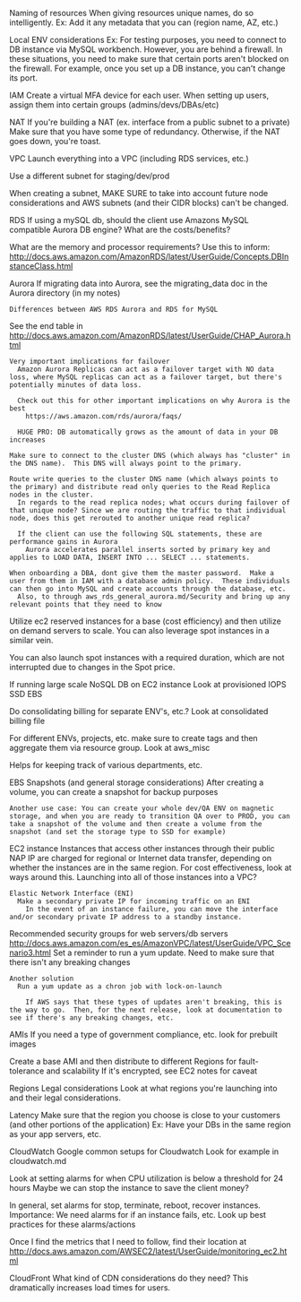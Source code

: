Naming of resources
  When giving resources unique names, do so intelligently.
    Ex: Add it any metadata that you can (region name, AZ, etc.)


Local ENV considerations
  Ex: For testing purposes, you need to connect to DB instance via MySQL workbench.  However, you are behind a firewall.
    In these situations, you need to make sure that certain ports aren't blocked on the firewall.  For example, once you set up a DB instance, you can't change its port.

IAM
  Create a virtual MFA device for each user.
  When setting up users, assign them into certain groups (admins/devs/DBAs/etc)

NAT
  If you're building a NAT (ex. interface from a public subnet to a private)
    Make sure that you have some type of redundancy.  Otherwise, if the NAT goes down, you're toast.

VPC
  Launch everything into a VPC (including RDS services, etc.)

  Use a different subnet for staging/dev/prod

  When creating a subnet, MAKE SURE to take into account future node considerations and AWS subnets (and their CIDR blocks) can't be changed.

RDS
  If using a mySQL db, should the client use Amazons MySQL compatible Aurora DB engine? What are the costs/benefits?


  What are the memory and processor requirements?
    Use this to inform: http://docs.aws.amazon.com/AmazonRDS/latest/UserGuide/Concepts.DBInstanceClass.html

  Aurora
    If migrating data into Aurora, see the migrating_data doc in the Aurora directory (in my notes)

    Differences between AWS RDS Aurora and RDS for MySQL
  See the end table in http://docs.aws.amazon.com/AmazonRDS/latest/UserGuide/CHAP_Aurora.html
  
    Very important implications for failover
      Amazon Aurora Replicas can act as a failover target with NO data loss, where MySQL replicas can act as a failover target, but there's potentially minutes of data loss.

      Check out this for other important implications on why Aurora is the best
        https://aws.amazon.com/rds/aurora/faqs/

      HUGE PRO: DB automatically grows as the amount of data in your DB increases

    Make sure to connect to the cluster DNS (which always has "cluster" in the DNS name).  This DNS will always point to the primary.

    Route write queries to the cluster DNS name (which always points to the primary) and distribute read only queries to the Read Replica nodes in the cluster.
      In regards to the read replica nodes; what occurs during failover of that unique node? Since we are routing the traffic to that individual node, does this get rerouted to another unique read replica?

      If the client can use the following SQL statements, these are performance gains in Aurora
        Aurora accelerates parallel inserts sorted by primary key and applies to LOAD DATA, INSERT INTO ... SELECT ... statements.

    When onboarding a DBA, dont give them the master password.  Make a user from them in IAM with a database admin policy.  These individuals can then go into MySQL and create accounts through the database, etc.
      Also, to through aws_rds_general_aurora.md/Security and bring up any relevant points that they need to know

Utilize ec2 reserved instances for a base (cost efficiency) and then utilize on demand servers to scale.
  You can also leverage spot instances in a similar vein.

  You can also launch spot instances with a required duration, which are not interrupted due to changes in the Spot price.

If running large scale NoSQL DB on EC2 instance
  Look at provisioned IOPS SSD EBS

Do consolidating billing for separate ENV's, etc.?
  Look at consolidated billing file

For different ENVs, projects, etc. make sure to create tags and then aggregate them via resource group.
  Look at aws_misc

  Helps for keeping track of various departments, etc.

EBS
  Snapshots (and general storage considerations)
    After creating a volume, you can create a snapshot for backup purposes
    
    Another use case: You can create your whole dev/QA ENV on magnetic storage, and when you are ready to transition QA over to PROD, you can take a snapshot of the volume and then create a volume from the snapshot (and set the storage type to SSD for example)
 
EC2 instance
    Instances that access other instances through their public NAP IP are charged for regional or Internet data transfer, depending on whether the instances are in the same region.
    For cost effectiveness, look at ways around this.
      Launching into all of those instances into a VPC?


    Elastic Network Interface (ENI)
      Make a secondary private IP for incoming traffic on an ENI
        In the event of an instance failure, you can move the interface and/or secondary private IP address to a standby instance.

  Recommended security groups for web servers/db servers
    http://docs.aws.amazon.com/es_es/AmazonVPC/latest/UserGuide/VPC_Scenario3.html
  Set a reminder to run a yum update.
    Need to make sure that there isn't any breaking changes

    Another solution
      Run a yum update as a chron job with lock-on-launch

        If AWS says that these types of updates aren't breaking, this is the way to go.  Then, for the next release, look at documentation to see if there's any breaking changes, etc.


AMIs
  If you need a type of government compliance, etc. look for prebuilt images

  Create a base AMI and then distribute to different Regions for fault-tolerance and scalability
    If it's encrypted, see EC2 notes for caveat



Regions
  Legal considerations
    Look at what regions you're launching into and their legal considerations.

  Latency 
    Make sure that the region you choose is close to your customers (and other portions of the application) Ex: Have your DBs in the same region as your app servers, etc.
        

CloudWatch
  Google common setups for Cloudwatch
    Look for example in cloudwatch.md

  Look at setting alarms for when CPU utilization is below a threshold for 24 hours
    Maybe we can stop the instance to save the client money?

  In general, set alarms for
    stop, terminate, reboot, recover instances.
      Importance: We need alarms for if an instance fails, etc.
      Look up best practices for these alarms/actions

  Once I find the metrics that I need to follow, find their location at
    http://docs.aws.amazon.com/AWSEC2/latest/UserGuide/monitoring_ec2.html

CloudFront
  What kind of CDN considerations do they need?  This dramatically increases load times for users.